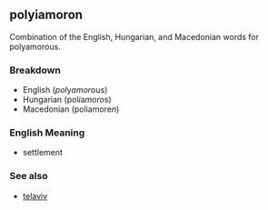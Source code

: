 ## polyiamoron
Combination of the English, Hungarian, and Macedonian words for polyamorous.

### Breakdown
* English (*pol*y*amor*ous)
* Hungarian (pol*i*a*moro*s)
* Macedonian (poliamore*n*)

### English Meaning
* settlement

### See also
* [telaviv](/dict/telaviv)
